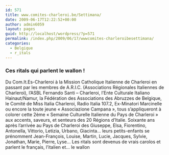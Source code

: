 ```yaml
---
id: 571
title: www.comites-charleroi.be/Settimana/
date: 2009-06-17T12:22:52+00:00
author: admin6059
layout: pages
guid: http://localhost/wordpress/?p=571
permalink: /index.php/2009/06/17/wwwcomites-charleroibesettimana/
categories:
  - Belgique
  - r_itals
---
```

<div class="story">
  <h3>
    Ces ritals qui parlent le wallon !
  </h3>
  
  <p>
    Du Com.It.Es-Charleroi à la Mission Catholique Italienne de Charleroi en passant par les membres de A.R.I.C. (Associations Régionales Italiennes de Charleroi), l’ASBL Fernando Santi – Charleroi, l’Ente Culturale Italiano Hainaut/Namur, la Fédération des Associations des Abruzzes de Belgique, le Comité de Miss Italia Charleroi, Radio Italia 107.2, Ex-Minatori Marcinelle ou encore la toute jeune « Associazione Campana », tous s’appliqueront à colorer cette 2ème « Semaine Culturelle Italienne du Pays de Charleroi » aux accents, saveurs, et senteurs des 20 Régions d’Italie. Soixante ans après l’arrivée au Pays de Charleroi des Giuseppe, Elsa, Fiorentino, Antonella, Vittorio, Letizia, Urbano, Giacinta&#8230; leurs petits-enfants se prénomment Jean-François, Louise, Martin, Lucie, Jacques, Sylvie, Jonathan, Marie, Pierre, Lyse&#8230; Les ritals sont devenus de vrais carolos et parlent le français, l’italien et&#8230; le wallon
  </p>
</div>